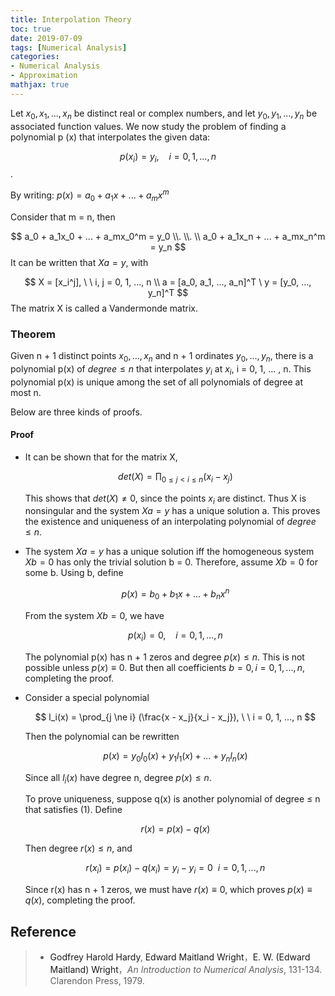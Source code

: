 ```yaml
---
title: Interpolation Theory
toc: true
date: 2019-07-09
tags: [Numerical Analysis]
categories: 
- Numerical Analysis
- Approximation
mathjax: true
---
```


Let $x_0, x_1, ... , x_n$ be distinct real or complex numbers, and let $y_0 , y_1, ..., y_n$ be associated function values. We now study the problem of finding a polynomial p (x) that interpolates the given data:

$$
p(x_i) = y_i, \ \ \ \ i = 0, 1, ..., n
$$.

By writing: 		$p(x) = a_0 + a_1x + ... + a_mx^m$

Consider that m = n, then

$$
a_0 + a_1x_0 + ... + a_mx_0^m = y_0
            \\.
            \\.
            \\
 a_0 + a_1x_n + ... + a_mx_n^m = y_n
$$
It can be written that $Xa = y$, with

$$
X = [x_i^j], \ \  i, j = 0, 1, ..., n
\\
a = [a_0, a_1, ..., a_n]^T \ y = [y_0, ..., y_n]^T
$$
The matrix X is called a Vandermonde matrix.

### Theorem

Given n + 1 distinct points $x_0, ... , x_n$ and n + 1 ordinates $y_0, ..., y_n$, there is a polynomial p(x) of $degree  \le  n$ that interpolates $y_i$ at $x_i$, i = 0, 1, ... , n. This polynomial p(x) is unique among the set of all polynomials of degree at most n. 

Below are three kinds of proofs.

#### Proof

- It can be shown that for the matrix X,

  $$
  det(X) = \prod_{0 \le j < i  \le n}(x_i - x_j)
  $$
  
  This shows that $det(X) \ne 0$, since the points $x_i$ are distinct. Thus X is nonsingular and the system $Xa = y$ has a unique solution a. This proves the existence and uniqueness of an interpolating polynomial of $degree \le n$.

- The system $Xa = y$ has a unique solution iff the homogeneous system $Xb = 0$ has only the trivial solution b = 0. Therefore, assume $Xb = 0$ for some b. Using b, define 
  
  $$
  p(x) = b_0 + b_1x + ... + b_nx^n
  $$
  
  From the system $Xb = 0$, we have
  
  $$
  p(x_i) = 0, \ \ \ \ i = 0, 1, ..., n
  $$
  
  The polynomial p(x) has n + 1 zeros and degree $p(x) \le n$. This is not possible unless $p(x) \equiv 0$. But then all coefficients $b = 0, i = 0, 1, ... , n$, completing the proof. 

- Consider a special polynomial
  
  $$
  l_i(x) = \prod_{j \ne i} (\frac{x - x_j}{x_i - x_j}), \ \  i = 0, 1, ..., n
  $$
  
  Then the polynomial can be rewritten
  
  $$
  p(x) = y_0l_0(x) + y_1l_1(x) + ... + y_nl_n(x)
  $$
  
  Since all $l_i(x)$ have degree n, degree $p(x) \le n$.

  To prove uniqueness, suppose q(x) is another polynomial of degree $\le$ n that satisfies (1). Define
  
  $$
  r(x) = p(x) - q(x)
  $$
  
  Then degree $r(x) \le n$, and
  
  $$
  r(x_i) = p(x_i) - q(x_i) = y_i - y_i = 0 \ \ i = 0, 1, ..., n
  $$
  
  Since r(x) has n + 1 zeros, we must have $r(x) \equiv 0$, which proves $p(x) \equiv q(x)$, completing the proof.

## Reference

> - <a style="text-decoration:none;" href="https://www.google.co.jp/search?hl=zh-CN&tbo=p&tbm=bks&q=inauthor:Godfrey+Harold+Hardy">Godfrey Harold Hardy</a>, <a style="text-decoration:none;" href="https://www.google.co.jp/search?hl=zh-CN&tbo=p&tbm=bks&q=inauthor:Edward+Maitland+Wright">Edward Maitland Wright</a>，<a style="text-decoration:none;" href="https://www.google.co.jp/search?hl=zh-CN&tbo=p&tbm=bks&q=inauthor:E.+W.+(Edward+Maitland)+Wright">E. W. (Edward Maitland) Wright</a>，*An Introduction to Numerical Analysis*, 131-134. Clarendon Press, 1979.